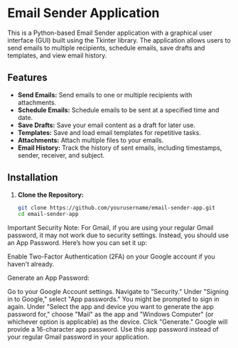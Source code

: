 # Email Sender Application

This is a Python-based Email Sender application with a graphical user interface (GUI) built using the Tkinter library. The application allows users to send emails to multiple recipients, schedule emails, save drafts and templates, and view email history.

## Features

- **Send Emails:** Send emails to one or multiple recipients with attachments.
- **Schedule Emails:** Schedule emails to be sent at a specified time and date.
- **Save Drafts:** Save your email content as a draft for later use.
- **Templates:** Save and load email templates for repetitive tasks.
- **Attachments:** Attach multiple files to your emails.
- **Email History:** Track the history of sent emails, including timestamps, sender, receiver, and subject.

## Installation

1. **Clone the Repository:**

   ```bash
   git clone https://github.com/yourusername/email-sender-app.git
   cd email-sender-app

Important Security Note:
For Gmail, if you are using your regular Gmail password, it may not work due to security settings. Instead, you should use an App Password. Here’s how you can set it up:

Enable Two-Factor Authentication (2FA) on your Google account if you haven't already.

Generate an App Password:

Go to your Google Account settings.
Navigate to "Security."
Under "Signing in to Google," select "App passwords."
You might be prompted to sign in again.
Under "Select the app and device you want to generate the app password for," choose "Mail" as the app and "Windows Computer" (or whichever option is applicable) as the device.
Click "Generate."
Google will provide a 16-character app password. Use this app password instead of your regular Gmail password in your application.
